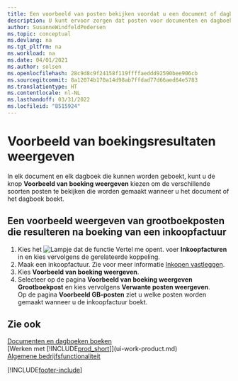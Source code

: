 ```yaml
---
title: Een voorbeeld van posten bekijken voordat u een document of dagboek boekt
description: U kunt ervoor zorgen dat posten voor documenten en dagboeken correct zijn voordat u ze naar het grootboek boekt.
author: SusanneWindfeldPedersen
ms.topic: conceptual
ms.devlang: na
ms.tgt_pltfrm: na
ms.workload: na
ms.date: 04/01/2021
ms.author: solsen
ms.openlocfilehash: 28c9d8c9f24158f119ffffaeddd92590bee906cb
ms.sourcegitcommit: 8a12074b170a14d98ab7ffdad77d66aed64e5783
ms.translationtype: HT
ms.contentlocale: nl-NL
ms.lasthandoff: 03/31/2022
ms.locfileid: "8515924"
---
```

# <a name="preview-posting-results"></a>Voorbeeld van boekingsresultaten weergeven
In elk document en elk dagboek die kunnen worden geboekt, kunt u de knop **Voorbeeld van boeking weergeven** kiezen om de verschillende soorten posten te bekijken die worden gemaakt wanneer u het document of het dagboek boekt.

## <a name="to-preview-gl-entries-that-will-result-from-posting-a-purchase-invoice"></a>Een voorbeeld weergeven van grootboekposten die resulteren na boeking van een inkoopfactuur
1. Kies het ![Lampje dat de functie Vertel me opent.](media/ui-search/search_small.png "Vertel me wat u wilt doen") voer **Inkoopfacturen** in en kies vervolgens de gerelateerde koppeling.
2. Maak een inkoopfactuur. Zie voor meer informatie [Inkopen vastleggen](purchasing-how-record-purchases.md).
3. Kies **Voorbeeld van boeking weergeven**.
4. Selecteer op de pagina **Voorbeeld van boeking weergeven** **Grootboekpost** en kies vervolgens **Verwante posten weergeven**.  
   Op de pagina **Voorbeeld GB-posten** ziet u welke posten worden gemaakt wanneer u de inkoopfactuur boekt.

## <a name="see-also"></a>Zie ook
[Documenten en dagboeken boeken](ui-post-documents-journals.md)  
[Werken met [!INCLUDE[prod_short](includes/prod_short.md)]](ui-work-product.md)  
[Algemene bedrijfsfunctionaliteit](ui-across-business-areas.md)


[!INCLUDE[footer-include](includes/footer-banner.md)]